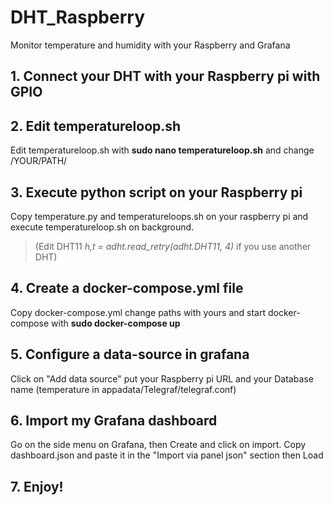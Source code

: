 # DHT_Raspberry
Monitor temperature and humidity with your Raspberry  and Grafana

## 1. Connect your DHT with your Raspberry pi with GPIO

## 2. Edit temperatureloop.sh

Edit temperatureloop.sh with **sudo nano temperatureloop.sh** and change /YOUR/PATH/


## 3. Execute python script on your Raspberry pi

Copy temperature.py and temperatureloops.sh on your raspberry pi and execute temperatureloop.sh on background.
>(Edit DHT11 <em>h,t = adht.read_retry(adht.DHT11, 4)</em> if you use another DHT)


## 4. Create a docker-compose.yml file

Copy docker-compose.yml change paths with yours and start docker-compose with **sudo docker-compose up**

## 5. Configure a data-source in grafana

Click on "Add data source" put your Raspberry pi URL and your Database name (temperature in appadata/Telegraf/telegraf.conf)

## 6. Import my Grafana dashboard

Go on the side menu on Grafana, then Create and click on import. Copy dashboard.json and paste it in the "Import via panel json" section then Load

## 7. Enjoy!



